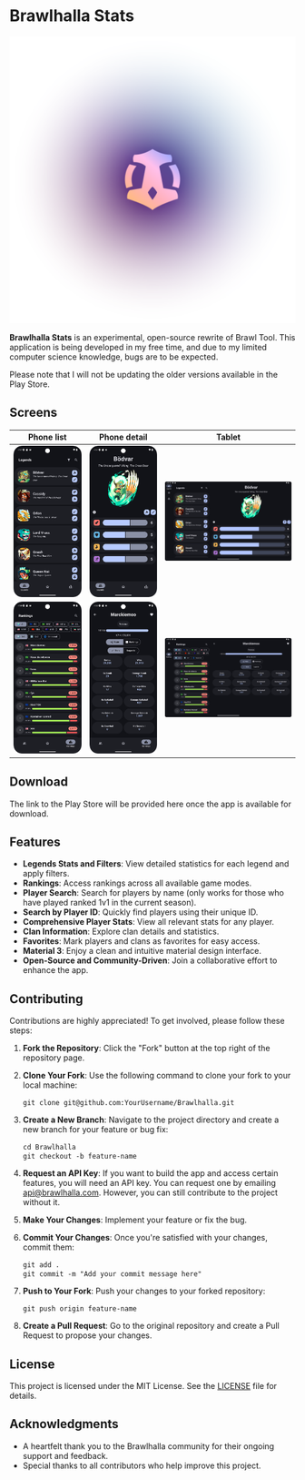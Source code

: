 # Brawlhalla Stats

<div align="center">
   <img alt="logo"  width="512" src="./logo.png"/>
</div>

**Brawlhalla Stats** is an experimental, open-source rewrite of Brawl Tool. This application is
being developed in my free time, and due to my limited computer science knowledge, bugs are to be
expected.

Please note that I will not be updating the older versions available in the Play Store.

## Screens

| Phone list                        | Phone detail                            | Tablet                             |
|-----------------------------------|-----------------------------------------|------------------------------------|
| ![](./screens/phone/legends.png)  | ![](./screens/phone/legend_detail.png)  | ![](./screens/tablet/legends.png)  |
| ![](./screens/phone/rankings.png) | ![](./screens/phone/ranking_detail.png) | ![](./screens/tablet/rankings.png) |

## Download

The link to the Play Store will be provided here once the app is available for download.

## Features

- **Legends Stats and Filters**: View detailed statistics for each legend and apply filters.
- **Rankings**: Access rankings across all available game modes.
- **Player Search**: Search for players by name (only works for those who have played ranked 1v1 in
  the current season).
- **Search by Player ID**: Quickly find players using their unique ID.
- **Comprehensive Player Stats**: View all relevant stats for any player.
- **Clan Information**: Explore clan details and statistics.
- **Favorites**: Mark players and clans as favorites for easy access.
- **Material 3**: Enjoy a clean and intuitive material design interface.
- **Open-Source and Community-Driven**: Join a collaborative effort to enhance the app.

## Contributing

Contributions are highly appreciated! To get involved, please follow these steps:

1. **Fork the Repository**: Click the "Fork" button at the top right of the repository page.
2. **Clone Your Fork**: Use the following command to clone your fork to your local machine:

    ```shell
    git clone git@github.com:YourUsername/Brawlhalla.git
    ```

3. **Create a New Branch**: Navigate to the project directory and create a new branch for your
   feature or bug fix:

    ```shell
    cd Brawlhalla
    git checkout -b feature-name
    ```

4. **Request an API Key**: If you want to build the app and access certain features, you will need
   an API key. You can request one by emailing [api@brawlhalla.com](mailto:api@brawlhalla.com).
   However, you can still contribute to the project without it.

5. **Make Your Changes**: Implement your feature or fix the bug.
6. **Commit Your Changes**: Once you're satisfied with your changes, commit them:

    ```shell
    git add .
    git commit -m "Add your commit message here"
    ```

7. **Push to Your Fork**: Push your changes to your forked repository:

    ```shell
    git push origin feature-name
    ```

8. **Create a Pull Request**: Go to the original repository and create a Pull Request to propose
   your changes.

## License

This project is licensed under the MIT License. See the [LICENSE](./LICENSE) file for details.

## Acknowledgments

- A heartfelt thank you to the Brawlhalla community for their ongoing support and feedback.
- Special thanks to all contributors who help improve this project.
